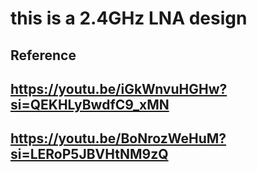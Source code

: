 # this is a 2.4GHz LNA design 
## Reference 
## https://youtu.be/iGkWnvuHGHw?si=QEKHLyBwdfC9_xMN 
## https://youtu.be/BoNrozWeHuM?si=LERoP5JBVHtNM9zQ
